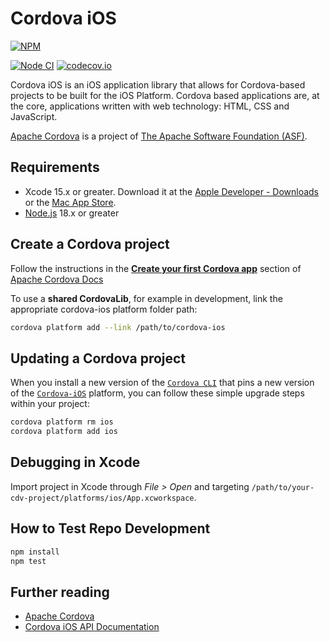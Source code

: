 <!--
#
# Licensed to the Apache Software Foundation (ASF) under one
# or more contributor license agreements.  See the NOTICE file
# distributed with this work for additional information
# regarding copyright ownership.  The ASF licenses this file
# to you under the Apache License, Version 2.0 (the
# "License"); you may not use this file except in compliance
# with the License.  You may obtain a copy of the License at
# 
# http://www.apache.org/licenses/LICENSE-2.0
# 
# Unless required by applicable law or agreed to in writing,
# software distributed under the License is distributed on an
# "AS IS" BASIS, WITHOUT WARRANTIES OR CONDITIONS OF ANY
#  KIND, either express or implied.  See the License for the
# specific language governing permissions and limitations
# under the License.
#
-->

# Cordova iOS

[![NPM](https://nodei.co/npm/cordova-ios.png)](https://nodei.co/npm/cordova-ios/)

[![Node CI](https://github.com/apache/cordova-ios/workflows/Node%20CI/badge.svg?branch=master)](https://github.com/apache/cordova-ios/actions?query=branch%3Amaster)
[![codecov.io](https://codecov.io/github/apache/cordova-ios/coverage.svg?branch=master)](https://codecov.io/github/apache/cordova-ios?branch=master)

Cordova iOS is an iOS application library that allows for Cordova-based projects to be built for the iOS Platform. Cordova based applications are, at the core, applications written with web technology: HTML, CSS and JavaScript.

[Apache Cordova](https://cordova.apache.org/) is a project of [The Apache Software Foundation (ASF)](https://apache.org/).

## Requirements

* Xcode 15.x or greater. Download it at the [Apple Developer - Downloads](https://developer.apple.com/downloads) or the [Mac App Store](https://apps.apple.com/us/app/xcode/id497799835?mt=12).
* [Node.js](https://nodejs.org) 18.x or greater

## Create a Cordova project

Follow the instructions in the [**Create your first Cordova app**](https://cordova.apache.org/docs/en/latest/guide/cli/index.html) section of [Apache Cordova Docs](https://cordova.apache.org/docs/en/latest/)

To use a **shared CordovaLib**, for example in development, link the appropriate cordova-ios platform folder path:

```bash
cordova platform add --link /path/to/cordova-ios
```

## Updating a Cordova project

When you install a new version of the [`Cordova CLI`](https://www.npmjs.com/package/cordova) that pins a new version of the [`Cordova-iOS`](https://www.npmjs.com/package/cordova-ios) platform, you can follow these simple upgrade steps within your project:

```bash
cordova platform rm ios
cordova platform add ios
```

## Debugging in Xcode

Import project in Xcode through _File > Open_ and targeting `/path/to/your-cdv-project/platforms/ios/App.xcworkspace`.

## How to Test Repo Development

```bash
npm install
npm test
```

## Further reading

* [Apache Cordova](https://cordova.apache.org/)
* [Cordova iOS API Documentation](https://apache.github.io/cordova-ios/)
